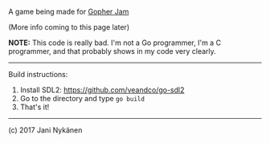 A game being made for [Gopher Jam](https://itch.io/jam/gopher-jam)

(More info coming to this page later)

**NOTE:** This code is really bad. I'm not a Go programmer, I'm a C programmer, and that probably shows in my code very clearly.

---

Build instructions:

1) Install SDL2: https://github.com/veandco/go-sdl2
2) Go to the directory and type `go build`
3) That's it!

---

(c) 2017 Jani Nykänen

